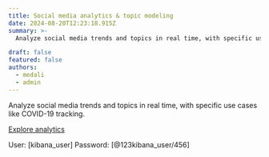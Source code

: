 ```yaml
---
title: Social media analytics & topic modeling
date: 2024-08-20T12:23:18.915Z
summary: >-
  Analyze social media trends and topics in real time, with specific use cases like COVID-19 tracking.   

draft: false
featured: false
authors:
  - medali
  - admin
---
```

Analyze social media trends and topics in real time, with specific use cases like COVID-19 tracking.   

[Explore analytics](https://analytics.deslabcloud.com/s/mr-montassar/app/dashboards#/view/a6ce8410-f482-11eb-b3c3-050b2fcf1577?_g=(filters:!(),refreshInterval:(pause:!t,value:0),time:(from:'2004-02-04T17:03:38.639Z',to:now)))


User: [kibana_user]	Password: [@123kibana_user/456]